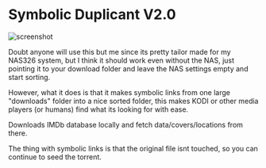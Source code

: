 # Symbolic Duplicant V2.0

![screenshot](https://user-images.githubusercontent.com/59517785/167106077-785955cf-a1e6-42f6-a48d-c9e6d18c0739.png)


Doubt anyone will use this but me since its pretty tailor made for my NAS326 system, but I think it should work even without the NAS, just pointing it to your download folder and leave the NAS settings empty and start sorting.

However, what it does is that it makes symbolic links from one large "downloads" folder into a nice sorted folder, this makes KODI or other media players (or humans) find what its looking for with ease.

Downloads IMDb database locally and fetch data/covers/locations from there.

The thing with symbolic links is that the original file isnt touched, so you can continue to seed the torrent.
